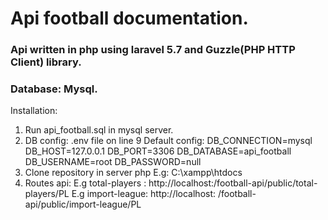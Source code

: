 <h1>Api football documentation.</h1>



<h3>Api written in php using laravel 5.7 and Guzzle(PHP HTTP Client) library.</h3>
<h3>Database: Mysql.</h3>

Installation:

1) Run api_football.sql in mysql server.
2) DB config: .env file on line 9
   Default config: 
	DB_CONNECTION=mysql
DB_HOST=127.0.0.1
DB_PORT=3306
DB_DATABASE=api_football
DB_USERNAME=root
DB_PASSWORD=null
4) Clone repository in server php E.g: C:\xampp\htdocs
3) Routes api:
E.g total-players : http://localhost:<port>/football-api/public/total-players/PL
E.g import-league: http://localhost:<port> /football-api/public/import-league/PL

